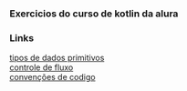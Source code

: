 ### Exercicios do curso de kotlin da alura

### Links
[tipos de dados primitivos](https://kotlinlang.org/docs/tutorials/kotlin-for-py/primitive-data-types-and-their-limitations.html)  
[controle de fluxo](https://kotlinlang.org/docs/reference/control-flow.html)  
[convenções de codigo](https://kotlinlang.org/docs/reference/coding-conventions.html)